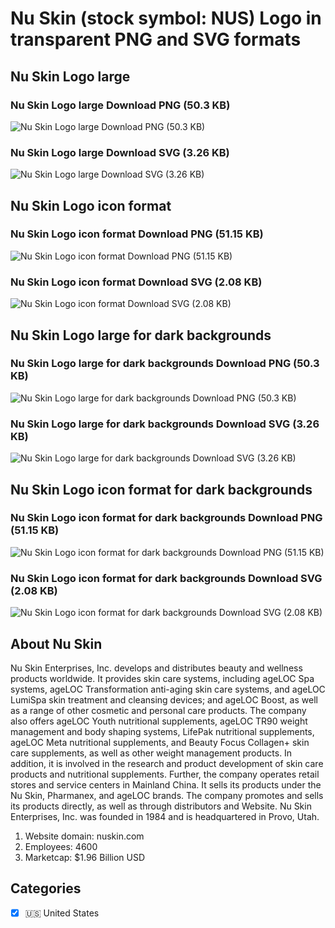 # Nu Skin (stock symbol: NUS) Logo in transparent PNG and SVG formats

## Nu Skin Logo large

### Nu Skin Logo large Download PNG (50.3 KB)

![Nu Skin Logo large Download PNG (50.3 KB)](/img/orig/NUS_BIG-df1e3dfa.png)

### Nu Skin Logo large Download SVG (3.26 KB)

![Nu Skin Logo large Download SVG (3.26 KB)](/img/orig/NUS_BIG-62e228e2.svg)

## Nu Skin Logo icon format

### Nu Skin Logo icon format Download PNG (51.15 KB)

![Nu Skin Logo icon format Download PNG (51.15 KB)](/img/orig/NUS-9de5617f.png)

### Nu Skin Logo icon format Download SVG (2.08 KB)

![Nu Skin Logo icon format Download SVG (2.08 KB)](/img/orig/NUS-78f5e6c9.svg)

## Nu Skin Logo large for dark backgrounds

### Nu Skin Logo large for dark backgrounds Download PNG (50.3 KB)

![Nu Skin Logo large for dark backgrounds Download PNG (50.3 KB)](/img/orig/NUS_BIG.D-49130b3c.png)

### Nu Skin Logo large for dark backgrounds Download SVG (3.26 KB)

![Nu Skin Logo large for dark backgrounds Download SVG (3.26 KB)](/img/orig/NUS_BIG.D-de3f498d.svg)

## Nu Skin Logo icon format for dark backgrounds

### Nu Skin Logo icon format for dark backgrounds Download PNG (51.15 KB)

![Nu Skin Logo icon format for dark backgrounds Download PNG (51.15 KB)](/img/orig/NUS.D-51e6af2f.png)

### Nu Skin Logo icon format for dark backgrounds Download SVG (2.08 KB)

![Nu Skin Logo icon format for dark backgrounds Download SVG (2.08 KB)](/img/orig/NUS.D-84bf83bc.svg)

## About Nu Skin

Nu Skin Enterprises, Inc. develops and distributes beauty and wellness products worldwide. It provides skin care systems, including ageLOC Spa systems, ageLOC Transformation anti-aging skin care systems, and ageLOC LumiSpa skin treatment and cleansing devices; and ageLOC Boost, as well as a range of other cosmetic and personal care products. The company also offers ageLOC Youth nutritional supplements, ageLOC TR90 weight management and body shaping systems, LifePak nutritional supplements, ageLOC Meta nutritional supplements, and Beauty Focus Collagen+ skin care supplements, as well as other weight management products. In addition, it is involved in the research and product development of skin care products and nutritional supplements. Further, the company operates retail stores and service centers in Mainland China. It sells its products under the Nu Skin, Pharmanex, and ageLOC brands. The company promotes and sells its products directly, as well as through distributors and Website. Nu Skin Enterprises, Inc. was founded in 1984 and is headquartered in Provo, Utah.

1. Website domain: nuskin.com
2. Employees: 4600
3. Marketcap: $1.96 Billion USD


## Categories
- [x] 🇺🇸 United States
